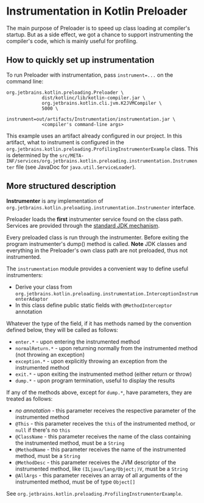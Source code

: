 # Instrumentation in Kotlin Preloader

The main purpose of Preloader is to speed up class loading at compiler's startup.
But as a side effect, we got a chance to support instrumenting the compiler's code, which is mainly useful for profiling.

## How to quickly set up instrumentation

To run Preloader with instrumentation, pass ```instrument=...``` on the command line:

```
org.jetbrains.kotlin.preloading.Preloader \
             dist/kotlinc/lib/kotlin-compiler.jar \
             org.jetbrains.kotlin.cli.jvm.K2JVMCompiler \
             5000 \
             instrument=out/artifacts/Instrumentation/instrumentation.jar \
             <compiler's command-line args>
```

This example uses an artifact already configured in our project.
In this artifact, what to instrument is configured in the ```org.jetbrains.kotlin.preloading.ProfilingInstrumenterExample``` class.
This is determined by the ```src/META-INF/services/org.jetbrains.kotlin.preloading.instrumentation.Instrumenter``` file (see JavaDoc for ```java.util.ServiceLoader```).

## More structured description

**Instrumenter** is any implementation of ```org.jetbrains.kotlin.preloading.instrumentation.Instrumenter``` interface.

Preloader loads the **first** instrumenter service found on the class path.
Services are provided through the [standard JDK mechanism](http://docs.oracle.com/javase/6/docs/api/java/util/ServiceLoader.html).

Every preloaded class is run through the instrumenter. Before exiting the program instrumenter's dump() method is called.
**Note** JDK classes and everything in the Preloader's own class path are not preloaded, thus not instrumented.

The ```instrumentation``` module provides a convenient way to define useful instrumenters:

* Derive your class from ```org.jetbrains.kotlin.preloading.instrumentation.InterceptionInstrumenterAdaptor```
* In this class define public static fields with ```@MethodInterceptor``` annotation

Whatever the type of the field, if it has methods named by the convention defined below, they will be called as follows:
* ```enter.*``` - upon entering the instrumented method
* ```normalReturn.*``` - upon returning normally from the instrumented method (not throwing an exception)
* ```exception.*``` - upon explicitly throwing an exception from the instrumented method
* ```exit.*``` - upon exiting the instrumented method (either return or throw)
* ```dump.*``` - upon program termination, useful to display the results

If any of the methods above, except for ```dump.*```, have parameters, they are treated as follows:
* *no annotation* - this parameter receives the respective parameter of the instrumented method
* ```@This``` - this parameter receives the ```this``` of the instrumented method, or ```null``` if there's no ```this```
* ```@ClassName``` - this parameter receives the name of the class containing the instrumented method, must be a ```String```
* ```@MethodName``` - this parameter receives the name of the instrumented method, must be a ```String```
* ```@MethodDesc``` - this parameter receives the JVM descriptor of the instrumented method, like ```(ILjava/lang/Object;)V```, must be a ```String```
* ```@AllArgs``` - this parameter receives an array of all arguments of the instrumented method, must be of type ```Object[]```

See ```org.jetbrains.kotlin.preloading.ProfilingInstrumenterExample```.
